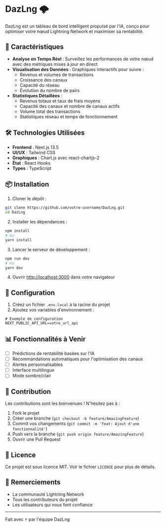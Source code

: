 # DazLng 🌩️

DazLng est un tableau de bord intelligent propulsé par l'IA, conçu pour optimiser votre nœud Lightning Network et maximiser sa rentabilité.

## 🚀 Caractéristiques

- **Analyse en Temps Réel** : Surveillez les performances de votre nœud avec des métriques mises à jour en direct
- **Visualisation des Données** : Graphiques interactifs pour suivre :
  - Revenus et volumes de transactions
  - Croissance des canaux
  - Capacité du réseau
  - Évolution du nombre de pairs
- **Statistiques Détaillées** :
  - Revenus totaux et taux de frais moyens
  - Capacité des canaux et nombre de canaux actifs
  - Volume total des transactions
  - Statistiques réseau et temps de fonctionnement

## 🛠️ Technologies Utilisées

- **Frontend** : Next.js 13.5
- **UI/UX** : Tailwind CSS
- **Graphiques** : Chart.js avec react-chartjs-2
- **État** : React Hooks
- **Types** : TypeScript

## 📦 Installation

1. Cloner le dépôt :
```bash
git clone https://github.com/votre-username/DazLng.git
cd DazLng
```

2. Installer les dépendances :
```bash
npm install
# ou
yarn install
```

3. Lancer le serveur de développement :
```bash
npm run dev
# ou
yarn dev
```

4. Ouvrir [http://localhost:3000](http://localhost:3000) dans votre navigateur

## 🔧 Configuration

1. Créez un fichier `.env.local` à la racine du projet
2. Ajoutez vos variables d'environnement :
```env
# Exemple de configuration
NEXT_PUBLIC_API_URL=votre_url_api
```

## 📊 Fonctionnalités à Venir

- [ ] Prédictions de rentabilité basées sur l'IA
- [ ] Recommandations automatiques pour l'optimisation des canaux
- [ ] Alertes personnalisables
- [ ] Interface multilingue
- [ ] Mode sombre/clair

## 🤝 Contribution

Les contributions sont les bienvenues ! N'hésitez pas à :

1. Fork le projet
2. Créer une branche (`git checkout -b feature/AmazingFeature`)
3. Commit vos changements (`git commit -m 'feat: Ajout d'une fonctionnalité'`)
4. Push vers la branche (`git push origin feature/AmazingFeature`)
5. Ouvrir une Pull Request

## 📝 Licence

Ce projet est sous licence MIT. Voir le fichier `LICENSE` pour plus de détails.

## 🙏 Remerciements

- La communauté Lightning Network
- Tous les contributeurs du projet
- Les utilisateurs qui nous font confiance

---

Fait avec ⚡️ par l'équipe DazLng 